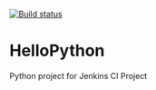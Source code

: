 [![Build status](https://travis-ci.org/iq18/travis-lab.svg?master)](https://travis-ci.org/iq18)
# HelloPython
Python project for Jenkins CI Project


